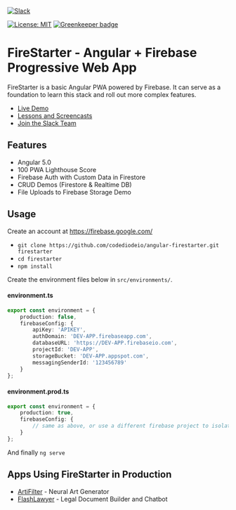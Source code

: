 [![Slack](https://firebasestorage.googleapis.com/v0/b/firestarter-96e46.appspot.com/o/assets%2Fslack-badge.svg?alt=media&token=3e68acef-3e00-4925-9710-e11cee5923e4)](https://join.slack.com/angularfirebase/shared_invite/MjA2NTgxMTI0MTk2LTE0OTg4NTQ4MDAtMjhhZDIzMjc0Mg)

[![License: MIT](https://img.shields.io/badge/License-MIT-green.svg)](https://opensource.org/licenses/MIT) [![Greenkeeper badge](https://badges.greenkeeper.io/DevJoseWeb/ClienteXimboFireBase.svg)](https://greenkeeper.io/)

# FireStarter - Angular + Firebase Progressive Web App

FireStarter is a basic Angular PWA powered by Firebase. It can serve as a foundation to learn this stack and roll out more complex features.

- [Live Demo](https://firestarter-96e46.firebaseapp.com/)
- [Lessons and Screencasts](https://angularfirebase.com)
- [Join the Slack Team](https://join.slack.com/t/angularfirebase/shared_invite/enQtMjU2OTU5OTMyODM3LWU4YTZiMGFhZjJhYmEwYzI1MWFmYTgyMWRmOTI5NWZjYWE3NTMwZjFmNWMwZGI1MmMzODQ3OTFlZjFkMjc5N2Y)

## Features

- Angular 5.0
- 100 PWA Lighthouse Score
- Firebase Auth with Custom Data in Firestore
- CRUD Demos (Firestore & Realtime DB)
- File Uploads to Firebase Storage Demo


## Usage

Create an account at https://firebase.google.com/

- `git clone https://github.com/codediodeio/angular-firestarter.git firestarter`
- `cd firestarter`
- `npm install`

Create the environment files below in `src/environments/`.

#### environment.ts
```typescript
export const environment = {
    production: false,
    firebaseConfig: {
        apiKey: 'APIKEY',
        authDomain: 'DEV-APP.firebaseapp.com',
        databaseURL: 'https://DEV-APP.firebaseio.com',
        projectId: 'DEV-APP',
        storageBucket: 'DEV-APP.appspot.com',
        messagingSenderId: '123456789'
    }
};
```
#### environment.prod.ts
```typescript
export const environment = {
    production: true,
    firebaseConfig: {
        // same as above, or use a different firebase project to isolate environments
    }
};
```

And finally `ng serve`

## Apps Using FireStarter in Production

- [ArtiFilter](https://artifilter.com) - Neural Art Generator
- [FlashLawyer](https://flashlawyer.com) - Legal Document Builder and Chatbot
